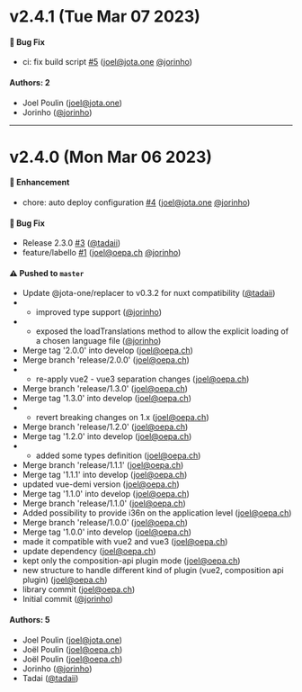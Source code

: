 # v2.4.1 (Tue Mar 07 2023)

#### 🐛 Bug Fix

- ci: fix build script [#5](https://github.com/jota-one/i36n/pull/5) (joel@jota.one [@jorinho](https://github.com/jorinho))

#### Authors: 2

- Joel Poulin (joel@jota.one)
- Jorinho ([@jorinho](https://github.com/jorinho))

---

# v2.4.0 (Mon Mar 06 2023)

#### 🚀 Enhancement

- chore: auto deploy configuration [#4](https://github.com/jota-one/i36n/pull/4) (joel@jota.one [@jorinho](https://github.com/jorinho))

#### 🐛 Bug Fix

- Release 2.3.0 [#3](https://github.com/jota-one/i36n/pull/3) ([@tadaii](https://github.com/tadaii))
- feature/labello [#1](https://github.com/jota-one/i36n/pull/1) (joel@oepa.ch [@jorinho](https://github.com/jorinho))

#### ⚠️ Pushed to `master`

- Update @jota-one/replacer to v0.3.2 for nuxt compatibility ([@tadaii](https://github.com/tadaii))
- - improved type support ([@jorinho](https://github.com/jorinho))
- - exposed the loadTranslations method to allow the explicit loading of a chosen language file ([@jorinho](https://github.com/jorinho))
- Merge tag '2.0.0' into develop (joel@oepa.ch)
- Merge branch 'release/2.0.0' (joel@oepa.ch)
- - re-apply vue2 - vue3 separation changes (joel@oepa.ch)
- Merge branch 'release/1.3.0' (joel@oepa.ch)
- Merge tag '1.3.0' into develop (joel@oepa.ch)
- - revert breaking changes on 1.x (joel@oepa.ch)
- Merge branch 'release/1.2.0' (joel@oepa.ch)
- Merge tag '1.2.0' into develop (joel@oepa.ch)
- - added some types definition (joel@oepa.ch)
- Merge branch 'release/1.1.1' (joel@oepa.ch)
- Merge tag '1.1.1' into develop (joel@oepa.ch)
- updated vue-demi version (joel@oepa.ch)
- Merge tag '1.1.0' into develop (joel@oepa.ch)
- Merge branch 'release/1.1.0' (joel@oepa.ch)
- Added possibility to provide i36n on the application level (joel@oepa.ch)
- Merge branch 'release/1.0.0' (joel@oepa.ch)
- Merge tag '1.0.0' into develop (joel@oepa.ch)
- made it compatible with vue2 and vue3 (joel@oepa.ch)
- update dependency (joel@oepa.ch)
- kept only the composition-api plugin mode (joel@oepa.ch)
- new structure to handle different kind of plugin (vue2, composition api plugin) (joel@oepa.ch)
- library commit (joel@oepa.ch)
- Initial commit ([@jorinho](https://github.com/jorinho))

#### Authors: 5

- Joel Poulin (joel@jota.one)
- Joël Poulin (joel@oepa.ch)
- Joël Poulin (joel@oepa.ch)
- Jorinho ([@jorinho](https://github.com/jorinho))
- Tadai ([@tadaii](https://github.com/tadaii))

